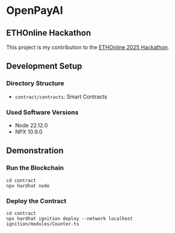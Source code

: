 # OpenPayAI

## ETHOnline Hackathon

This project is my contribution to the [ETHOnline 2025 Hackathon](https://ethglobal.com/events/ethonline2025).

## Development Setup

### Directory Structure

- `contract/contracts`: Smart Contracts

### Used Software Versions

- Node 22.12.0
- NPX 10.9.0

## Demonstration

### Run the Blockchain

```
cd contract
npx hardhat node
```

### Deploy the Contract

```
cd contract
npx hardhat ignition deploy --network localhost ignition/modules/Counter.ts
```

